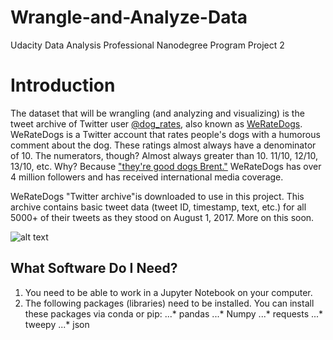 # Wrangle-and-Analyze-Data
Udacity Data Analysis Professional Nanodegree Program Project 2
# Introduction
The dataset that will be wrangling (and analyzing and visualizing) is the tweet archive of Twitter user [@dog_rates](https://twitter.com/dog_rates), also known as [WeRateDogs](https://en.wikipedia.org/wiki/WeRateDogs). WeRateDogs is a Twitter account that rates people's dogs with a humorous comment about the dog. These ratings almost always have a denominator of 10. The numerators, though? Almost always greater than 10. 11/10, 12/10, 13/10, etc. Why? Because ["they're good dogs Brent."](https://knowyourmeme.com/memes/theyre-good-dogs-brent) WeRateDogs has over 4 million followers and has received international media coverage.

WeRateDogs "Twitter archive"is downloaded to use in this project. This archive contains basic tweet data (tweet ID, timestamp, text, etc.) for all 5000+ of their tweets as they stood on August 1, 2017. More on this soon.

![alt text](https://video.udacity-data.com/topher/2017/October/59dd378f_dog-rates-social/dog-rates-social.jpg)

## What Software Do I Need?
1. You need to be able to work in a Jupyter Notebook on your computer.
2. The following packages (libraries) need to be installed. You can install these packages via conda or pip:
...* pandas
...* Numpy
...* requests
...* tweepy
...* json
